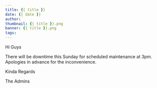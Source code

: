 ```yaml
---
title: {{ title }}
date: {{ date }}
author:
thumbnail: {{ title }}.png
banner: {{ title }}.png
tags:
---
```

Hi Guys

There will be downtime this Sunday for scheduled maintenance at 3pm.
Apologies in advance  for the inconvenience.

Kinda Regards

The Admins
